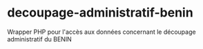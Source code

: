 # decoupage-administratif-benin
Wrapper PHP pour l'accès aux données concernant le découpage administratif du BENIN

